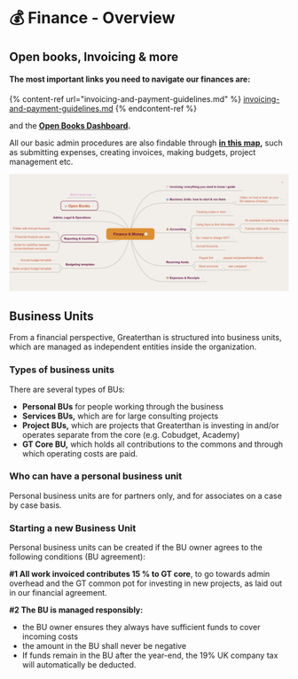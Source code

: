 # 💰 Finance - Overview

## Open books, Invoicing & more

#### The most important links you need to navigate our finances are:&#x20;

{% content-ref url="invoicing-and-payment-guidelines.md" %}
[invoicing-and-payment-guidelines.md](invoicing-and-payment-guidelines.md)
{% endcontent-ref %}

and the [**Open Books Dashboard**](https://airtable.com/appT4LEFfkKzgOJzg/pags0tWKdYN9CnUiB?E03fM=recISqtOYSrFI61b9\&yVqfL=recqzt40pzAGDs9lV)**.**&#x20;

All our basic admin procedures are also findable through [**in this map**](https://www.mindmeister.com/1195542438?t=LYHjk2g2DM)**,** such as submitting expenses, creating invoices, making budgets, project management etc.&#x20;

![](<../.gitbook/assets/image (10).png>)

## Business Units

From a financial perspective, Greaterthan is structured into business units, which are managed as independent entities inside the organization.&#x20;

### Types of business units

There are several types of BUs:&#x20;

* **Personal BUs** for people working through the business
* **Services BUs,** which are for large consulting projects&#x20;
* **Project BUs,** which are projects that Greaterthan is investing in and/or operates separate from the core (e.g. Cobudget, Academy)
* **GT Core BU,** which holds all contributions to the commons and through which operating costs are paid.&#x20;

### Who can have a personal business unit

Personal business units are for partners only, and for associates on a case by case basis.&#x20;

### Starting a new Business Unit

Personal business units can be created if the BU owner agrees to the following conditions (BU agreement):&#x20;

**#1 All work invoiced contributes 15 % to GT core**, to go towards admin overhead and the GT common pot for investing in new projects, as laid out in our financial agreement.

**#2 The BU is managed responsibly:**&#x20;

* the BU owner ensures they always have sufficient funds to cover incoming costs&#x20;
* the amount in the BU shall never be negative
* If funds remain in the BU after the year-end, the 19% UK company tax will automatically be deducted.&#x20;
